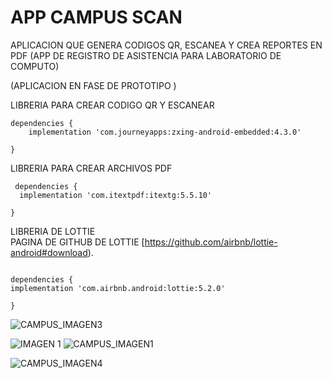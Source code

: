 # APP CAMPUS SCAN
APLICACION QUE GENERA CODIGOS QR, ESCANEA Y CREA REPORTES EN PDF (APP DE REGISTRO DE ASISTENCIA PARA LABORATORIO DE COMPUTO)

(APLICACION EN FASE DE PROTOTIPO )


LIBRERIA PARA CREAR CODIGO QR Y ESCANEAR

```
dependencies {
    implementation 'com.journeyapps:zxing-android-embedded:4.3.0'

}

```
LIBRERIA PARA CREAR ARCHIVOS PDF

```
 dependencies {
  implementation 'com.itextpdf:itextg:5.5.10'

}   
  ``` 

 LIBRERIA DE LOTTIE  
  PAGINA DE GITHUB DE LOTTIE [https://github.com/airbnb/lottie-android#download).
   ``` 
 
  dependencies {
   implementation 'com.airbnb.android:lottie:5.2.0'

}  
  ``` 
  
  
 ![CAMPUS_IMAGEN3](https://user-images.githubusercontent.com/110186923/213940476-7a6055c9-32ed-45a9-9dcd-a0e2c95b6bd0.jpg)
 
 ![IMAGEN 1](https://user-images.githubusercontent.com/110186923/213939639-b91b6689-c28e-4caf-8d70-c2b26e50aaca.jpg) 
 ![CAMPUS_IMAGEN1](https://user-images.githubusercontent.com/110186923/213939581-060a278a-2992-49db-bfe3-f0833c27f216.jpg)
 

![CAMPUS_IMAGEN4](https://user-images.githubusercontent.com/110186923/213940533-b6844500-890a-4d9f-9b06-290844e0ab26.jpg)
